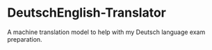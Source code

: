 # DeutschEnglish-Translator
A machine translation model to help with my Deutsch language exam preparation.
